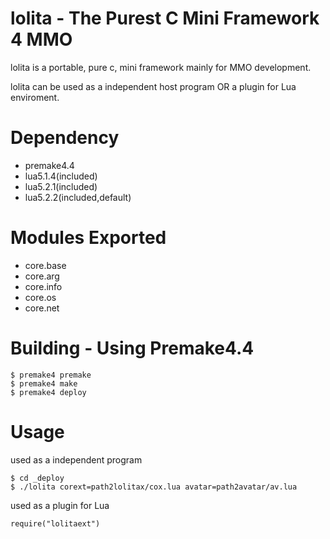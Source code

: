 lolita - The Purest C Mini Framework 4 MMO
==========================================

lolita is a portable, pure c, mini framework mainly for MMO development.

lolita can be used as a independent host program OR a plugin for Lua enviroment.

Dependency
==========================================

* premake4.4
* lua5.1.4(included)
* lua5.2.1(included)
* lua5.2.2(included,default)

Modules Exported
================

* core.base
* core.arg
* core.info
* core.os
* core.net

Building - Using Premake4.4
===========================

    $ premake4 premake
    $ premake4 make
    $ premake4 deploy

Usage
=====
used as a independent program

    $ cd _deploy
    $ ./lolita corext=path2lolitax/cox.lua avatar=path2avatar/av.lua
    
used as a plugin for Lua

    require("lolitaext")
